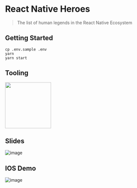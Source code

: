 # React Native Heroes

> The list of human legends in the React Native Ecosystem

## Getting Started

```console
cp .env.sample .env
yarn
yarn start
```

## Tooling

<a href="https://hasura.io">
  <img width="150px" src="https://graphql-engine-cdn.hasura.io/img/powered_by_hasura_primary_lightbg.svg" />
</a>

## Slides 

![image](https://user-images.githubusercontent.com/81434852/155844860-61014bc6-ccdb-4670-86af-c1fbc3a913f3.png)

## IOS Demo 

![image](https://user-images.githubusercontent.com/81434852/155844888-15989281-1249-489b-b76d-8df6589a16cc.png)
